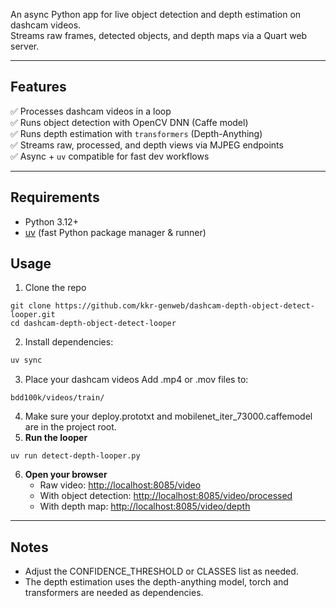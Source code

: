 An async Python app for live object detection and depth estimation on dashcam videos.  
Streams raw frames, detected objects, and depth maps via a Quart web server.

---
## Features
✅ Processes dashcam videos in a loop  
✅ Runs object detection with OpenCV DNN (Caffe model)  
✅ Runs depth estimation with `transformers` (Depth-Anything)  
✅ Streams raw, processed, and depth views via MJPEG endpoints  
✅ Async + `uv` compatible for fast dev workflows

---
## Requirements
- Python 3.12+
- [uv](https://github.com/astral-sh/uv) (fast Python package manager & runner)

## **Usage**
1. Clone the repo
```
git clone https://github.com/kkr-genweb/dashcam-depth-object-detect-looper.git
cd dashcam-depth-object-detect-looper
```
2. Install dependencies:
```bash
uv sync
````
3. Place your dashcam videos
Add .mp4 or .mov files to:
```
bdd100k/videos/train/
```
4. Make sure your deploy.prototxt and mobilenet_iter_73000.caffemodel are in the project root.
5. **Run the looper**
```
uv run detect-depth-looper.py
```

6. **Open your browser**
    - Raw video: [http://localhost:8085/video](http://localhost:8085/video)
    - With object detection: [http://localhost:8085/video/processed](http://localhost:8085/video/processed)
    - With depth map: [http://localhost:8085/video/depth](http://localhost:8085/video/depth)
---

## **Notes**
- Adjust the CONFIDENCE_THRESHOLD or CLASSES list as needed.
- The depth estimation uses the depth-anything model, torch and transformers are needed as dependencies.
